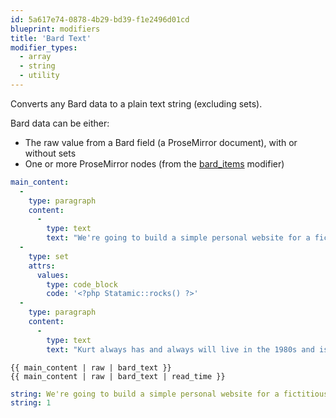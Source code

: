 ```yaml
---
id: 5a617e74-0878-4b29-bd39-f1e2496d01cd
blueprint: modifiers
title: 'Bard Text'
modifier_types:
  - array
  - string
  - utility
---
```

Converts any Bard data to a plain text string (excluding sets).

Bard data can be either:

* The raw value from a Bard field (a ProseMirror document), with or without sets
* One or more ProseMirror nodes (from the [bard_items](bard_items) modifier)

```yaml
main_content:
  -
    type: paragraph
    content:
      -
        type: text
        text: "We're going to build a simple personal website for a fictitious young aspiring programmer named Kurt Logan."
  -
    type: set
    attrs:
      values:
        type: code_block
        code: '<?php Statamic::rocks() ?>'
  -
    type: paragraph
    content:
      -
        type: text
        text: "Kurt always has and always will live in the 1980s and is very excited at the prospect of having his very own place in\_CYBERSPACE."
```

```
{{ main_content | raw | bard_text }}
{{ main_content | raw | bard_text | read_time }}
```

```yaml
string: We're going to build a simple personal website for a fictitious young aspiring programmer named Kurt Logan. Kurt always has and always will live in the 1980s and is very excited at the prospect of having his very own place in CYBERSPACE.
string: 1
```
